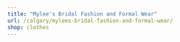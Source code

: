 ```yaml
---
title: "Mylee's Bridal Fashion and Formal Wear"
url: /calgary/mylees-bridal-fashion-and-formal-wear/
shop: clothes
---
```

